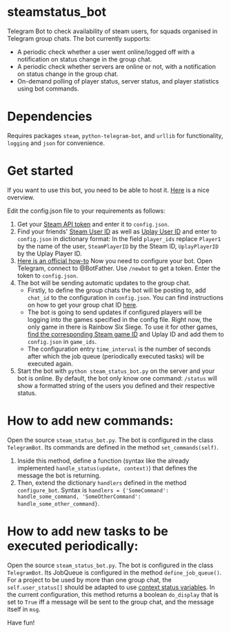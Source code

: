 # steamstatus_bot
Telegram Bot to check availability of steam users, for squads organised in Telegram group chats. The bot currently supports:
- A periodic check whether a user went online/logged off with a notification on status change in the group chat.
- A periodic check whether servers are online or not, with a notification on status change in the group chat.
- On-demand polling of player status, server status, and player statistics using bot commands.

# Dependencies
Requires packages `steam`, `python-telegram-bot`, and `urllib` for functionality, `logging` and `json` for convenience.

# Get started
If you want to use this bot, you need to be able to host it. [Here](https://github.com/python-telegram-bot/python-telegram-bot/wiki/Where-to-host-Telegram-Bots) is a nice overview.

Edit the config.json file to your requirements as follows:
1. Get your [Steam API token](https://steamcommunity.com/dev/apikey) and enter it to `config.json`.
2. Find your friends' [Steam User ID](https://support.ubi.com/en-GB/Faqs/000027522/Finding-your-Steam-ID) as well as [Uplay User ID](https://www.reddit.com/r/Rainbow6/comments/4kbw6x/uplay_ids_and_tracking_info/) and enter to `config.json` in dictionary format:
In the field `player_ids` replace `Player1` by the name of the user, `SteamPlayerID` by the Steam ID, `UplayPlayerID` by the Uplay Player ID.
3. [Here is an official how-to](https://core.telegram.org/bots#6-botfather)
Now you need to configure your bot. Open Telegram, connect to @BotFather. Use `/newbot` to get a token. Enter the token to `config.json`.
4. The bot will be sending automatic updates to the group chat.
    - Firstly, to define the group chats the bot will be posting to, add `chat_id` to the configuration in `config.json`. You can find instructions on how to get your group chat ID [here](https://stackoverflow.com/questions/32423837/telegram-bot-how-to-get-a-group-chat-id).
    - The bot is going to send updates if configured players will be logging into the games specified in the config file. Right now, the only game in there is Rainbow Six Siege. To use it for other games, [find the corresponding Steam game ID](https://gaming.stackexchange.com/questions/149837/how-do-i-find-the-id-for-a-game-on-steam) and Uplay ID and add them to `config.json` in `game_ids`.
    - The configuration entry `time_interval` is the number of seconds after which the job queue (periodically executed tasks) will be executed again.
5. Start the bot with `python steam_status_bot.py` on the server and your bot is online. By default, the bot only know one command: `/status` will show a formatted string of the users you defined and their respective status.

# How to add new commands:
Open the source `steam_status_bot.py`. The bot is configured in the class `TelegramBot`. Its commands are defined in the method `set_commands(self)`.
1. Inside this method, define a function (syntax like the already implemented `handle_status(update, context)`) that defines the message the bot is returning.
2. Then, extend the dictionary `handlers` defined in the method `configure_bot`. Syntax is `handlers = {'SomeCommand': handle_some_command, 'SomeOtherCommand': handle_some_other_command}`.


# How to add new tasks to be executed periodically:
Open the source `steam_status_bot.py`. The bot is configured in the class `TelegramBot`. Its JobQueue is configured in the method `define_job_queue()`. For a project to be used by more than one group chat, the `self.user_status[]` should be adapted to use [context status variables](https://github.com/python-telegram-bot/python-telegram-bot/wiki/Storing-user--and-chat-related-data).
In the current configuration, this method returns a boolean `do_display` that is set to `True` iff a message will be sent to the group chat, and the message itself in `msg`.

Have fun!
